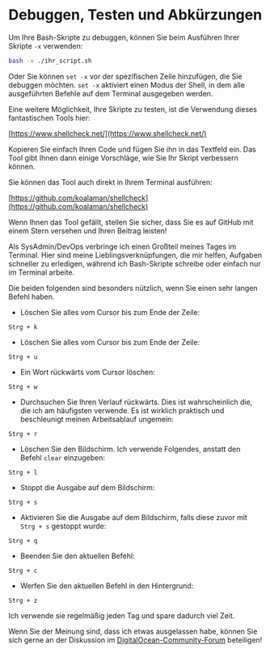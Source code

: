 # Debuggen, Testen und Abkürzungen

Um Ihre Bash-Skripte zu debuggen, können Sie beim Ausführen Ihrer Skripte `-x` verwenden:

```bash
bash -x ./ihr_script.sh
```

Oder Sie können `set -x` vor der spezifischen Zeile hinzufügen, die Sie debuggen möchten. `set -x` aktiviert einen Modus der Shell, in dem alle ausgeführten Befehle auf dem Terminal ausgegeben werden.

Eine weitere Möglichkeit, Ihre Skripte zu testen, ist die Verwendung dieses fantastischen Tools hier:

[https://www.shellcheck.net/](https://www.shellcheck.net/)

Kopieren Sie einfach Ihren Code und fügen Sie ihn in das Textfeld ein. Das Tool gibt Ihnen dann einige Vorschläge, wie Sie Ihr Skript verbessern können.

Sie können das Tool auch direkt in Ihrem Terminal ausführen:

[https://github.com/koalaman/shellcheck](https://github.com/koalaman/shellcheck)

Wenn Ihnen das Tool gefällt, stellen Sie sicher, dass Sie es auf GitHub mit einem Stern versehen und Ihren Beitrag leisten!

Als SysAdmin/DevOps verbringe ich einen Großteil meines Tages im Terminal. Hier sind meine Lieblingsverknüpfungen, die mir helfen, Aufgaben schneller zu erledigen, während ich Bash-Skripte schreibe oder einfach nur im Terminal arbeite.

Die beiden folgenden sind besonders nützlich, wenn Sie einen sehr langen Befehl haben.

- Löschen Sie alles vom Cursor bis zum Ende der Zeile:

```
Strg + k
```

- Löschen Sie alles vom Cursor bis zum Ende der Zeile:

```
Strg + u
```

- Ein Wort rückwärts vom Cursor löschen:

```
Strg + w
```

- Durchsuchen Sie Ihren Verlauf rückwärts. Dies ist wahrscheinlich die, die ich am häufigsten verwende. Es ist wirklich praktisch und beschleunigt meinen Arbeitsablauf ungemein:

```
Strg + r
```

- Löschen Sie den Bildschirm. Ich verwende Folgendes, anstatt den Befehl `clear` einzugeben:

```
Strg + l
```

- Stoppt die Ausgabe auf dem Bildschirm:

```Strg
Strg + s
```

- Aktivieren Sie die Ausgabe auf dem Bildschirm, falls diese zuvor mit `Strg + s` gestoppt wurde:

```
Strg + q
```

- Beenden Sie den aktuellen Befehl:

```
Strg + c
```

- Werfen Sie den aktuellen Befehl in den Hintergrund:

```
Strg + z
```

Ich verwende sie regelmäßig jeden Tag und spare dadurch viel Zeit.

Wenn Sie der Meinung sind, dass ich etwas ausgelassen habe, können Sie sich gerne an der Diskussion im [DigitalOcean-Community-Forum](https://www.digitalocean.com/community/questions/what-are-your-favorite-bash-shortcuts) beteiligen!
